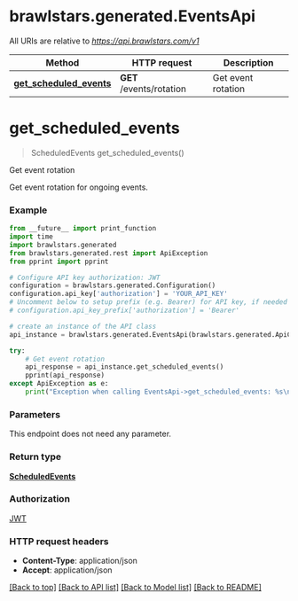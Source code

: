 # brawlstars.generated.EventsApi

All URIs are relative to *https://api.brawlstars.com/v1*

Method | HTTP request | Description
------------- | ------------- | -------------
[**get_scheduled_events**](EventsApi.md#get_scheduled_events) | **GET** /events/rotation | Get event rotation


# **get_scheduled_events**
> ScheduledEvents get_scheduled_events()

Get event rotation

Get event rotation for ongoing events.

### Example
```python
from __future__ import print_function
import time
import brawlstars.generated
from brawlstars.generated.rest import ApiException
from pprint import pprint

# Configure API key authorization: JWT
configuration = brawlstars.generated.Configuration()
configuration.api_key['authorization'] = 'YOUR_API_KEY'
# Uncomment below to setup prefix (e.g. Bearer) for API key, if needed
# configuration.api_key_prefix['authorization'] = 'Bearer'

# create an instance of the API class
api_instance = brawlstars.generated.EventsApi(brawlstars.generated.ApiClient(configuration))

try:
    # Get event rotation
    api_response = api_instance.get_scheduled_events()
    pprint(api_response)
except ApiException as e:
    print("Exception when calling EventsApi->get_scheduled_events: %s\n" % e)
```

### Parameters
This endpoint does not need any parameter.

### Return type

[**ScheduledEvents**](ScheduledEvents.md)

### Authorization

[JWT](../README.md#JWT)

### HTTP request headers

 - **Content-Type**: application/json
 - **Accept**: application/json

[[Back to top]](#) [[Back to API list]](../README.md#documentation-for-api-endpoints) [[Back to Model list]](../README.md#documentation-for-models) [[Back to README]](../README.md)

